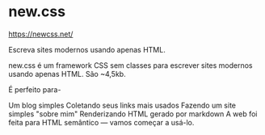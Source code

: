 # new.css
https://newcss.net/

Escreva sites modernos usando apenas HTML.

new.css é um framework CSS sem classes para escrever sites modernos usando apenas HTML. São ~4,5kb.

É perfeito para-

Um blog simples
Coletando seus links mais usados
Fazendo um site simples "sobre mim"
Renderizando HTML gerado por markdown
A web foi feita para HTML semântico — vamos começar a usá-lo.
